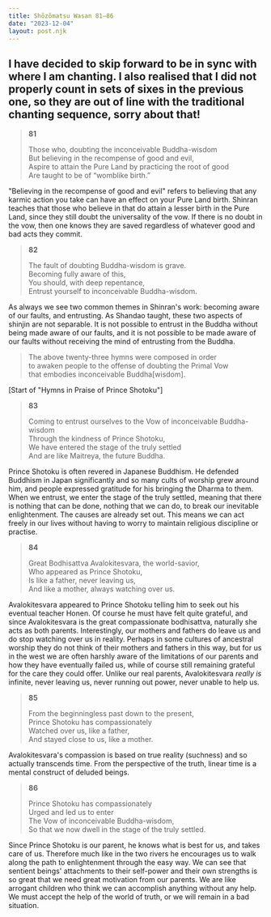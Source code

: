 ```yaml
---
title: Shōzōmatsu Wasan 81–86
date: "2023-12-04"
layout: post.njk
---
```


I have decided to skip forward to be in sync with where I am chanting. I also realised that I did not properly count in sets of sixes in the previous one, so they are out of line with the traditional chanting sequence, sorry about that!
---

> **81**  
>   
> Those who, doubting the inconceivable Buddha-wisdom  
> But believing in the recompense of good and evil,  
> Aspire to attain the Pure Land by practicing the root of good  
> Are taught to be of “womblike birth.”  

"Believing in the recompense of good and evil" refers to believing that any karmic action you take can have an effect on your Pure Land birth. Shinran teaches that those who believe in that do attain a lesser birth in the Pure Land, since they still doubt the universality of the vow. If there is no doubt in the vow, then one knows they are saved regardless of whatever good and bad acts they commit.

> **82**  
>   
> The fault of doubting Buddha-wisdom is grave.  
> Becoming fully aware of this,  
> You should, with deep repentance,  
> Entrust yourself to inconceivable Buddha-wisdom.  

As always we see two common themes in Shinran's work: becoming aware of our faults, and entrusting. As Shandao taught, these two aspects of shinjin are not separable. It is not possible to entrust in the Buddha without being made aware of our faults, and it is not possible to be made aware of our faults without receiving the mind of entrusting from the Buddha.

> The above twenty-three hymns were composed in order  
> to awaken people to the offense of doubting the Primal Vow  
> that embodies inconceivable Buddha[wisdom].  

[Start of "Hymns in Praise of Prince Shotoku"]

> **83**  
>   
> Coming to entrust ourselves to the Vow of inconceivable Buddha-wisdom  
> Through the kindness of Prince Shotoku,  
> We have entered the stage of the truly settled  
> And are like Maitreya, the future Buddha.  

Prince Shotoku is often revered in Japanese Buddhism. He defended Buddhism in Japan significantly and so many cults of worship grew around him, and people expressed gratitude for his bringing the Dharma to them. When we entrust, we enter the stage of the truly settled, meaning that there is nothing that can be done, nothing that we can do, to break our inevitable enlightenment. The causes are already set out. This means we can act freely in our lives without having to worry to maintain religious discipline or practise. 

> **84**  
>   
> Great Bodhisattva Avalokitesvara, the world-savior,  
> Who appeared as Prince Shotoku,  
> Is like a father, never leaving us,  
> And like a mother, always watching over us.  

Avalokitesvara appeared to Prince Shotoku telling him to seek out his eventual teacher Honen. Of course he must have felt quite grateful, and since Avalokitesvara is the great compassionate bodhisattva, naturally she acts as both parents. Interestingly, our mothers and fathers do leave us and do stop watching over us in reality. Perhaps in some cultures of ancestral worship they do not think of their mothers and fathers in this way, but for us in the west we are often harshly aware of the limitations of our parents and how they have eventually failed us, while of course still remaining grateful for the care they could offer. Unlike our real parents, Avalokitesvara _really is_ infinite, never leaving us, never running out power, never unable to help us.

> **85**  
>   
> From the beginningless past down to the present,  
> Prince Shotoku has compassionately  
> Watched over us, like a father,  
> And stayed close to us, like a mother.  

Avalokitesvara's compassion is based on true reality (suchness) and so actually transcends time. From the perspective of the truth, linear time is a mental construct of deluded beings.

> **86**  
>   
> Prince Shotoku has compassionately  
> Urged and led us to enter  
> The Vow of inconceivable Buddha-wisdom,  
> So that we now dwell in the stage of the truly settled.  

Since Prince Shotoku is our parent, he knows what is best for us, and takes care of us. Therefore much like in the two rivers he encourages us to walk along the path to enlightenment through the easy way. We can see that sentient beings' attachments to their self-power and their own strengths is so great that we need great motivation from our parents. We are like arrogant children who think we can accomplish anything without any help. We must accept the help of the world of truth, or we will remain in a bad situation.


